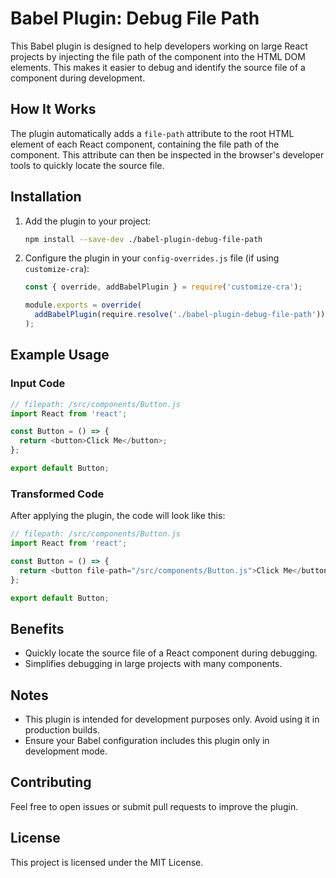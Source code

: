 # Babel Plugin: Debug File Path

This Babel plugin is designed to help developers working on large React projects by injecting the file path of the component into the HTML DOM elements. This makes it easier to debug and identify the source file of a component during development.

## How It Works

The plugin automatically adds a `file-path` attribute to the root HTML element of each React component, containing the file path of the component. This attribute can then be inspected in the browser's developer tools to quickly locate the source file.

## Installation

1. Add the plugin to your project:
   ```bash
   npm install --save-dev ./babel-plugin-debug-file-path
   ```

2. Configure the plugin in your `config-overrides.js` file (if using `customize-cra`):
   ```javascript
   const { override, addBabelPlugin } = require('customize-cra');

   module.exports = override(
     addBabelPlugin(require.resolve('./babel-plugin-debug-file-path'))
   );
   ```

## Example Usage

### Input Code
```javascript
// filepath: /src/components/Button.js
import React from 'react';

const Button = () => {
  return <button>Click Me</button>;
};

export default Button;
```

### Transformed Code
After applying the plugin, the code will look like this:
```javascript
// filepath: /src/components/Button.js
import React from 'react';

const Button = () => {
  return <button file-path="/src/components/Button.js">Click Me</button>;
};

export default Button;
```

## Benefits

- Quickly locate the source file of a React component during debugging.
- Simplifies debugging in large projects with many components.

## Notes

- This plugin is intended for development purposes only. Avoid using it in production builds.
- Ensure your Babel configuration includes this plugin only in development mode.

## Contributing

Feel free to open issues or submit pull requests to improve the plugin.

## License

This project is licensed under the MIT License.
